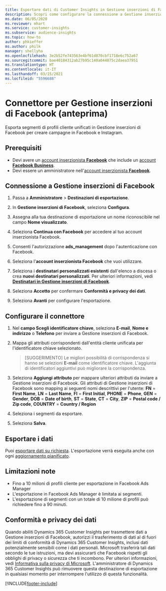 ```yaml
---
title: Esportare dati di Customer Insights in Gestione inserzioni di Facebook
description: Scopri come configurare la connessione a Gestione inserzioni di Facebook.
ms.date: 06/05/2020
ms.reviewer: mhart
ms.service: customer-insights
ms.subservice: audience-insights
ms.topic: how-to
author: phkieffer
ms.author: philk
manager: shellyha
ms.openlocfilehash: 3e2b52fe743563e4bf61d870cbf1718e6c752a67
ms.sourcegitcommit: bae40184312ab27b95c140a044875c2daea37951
ms.translationtype: HT
ms.contentlocale: it-IT
ms.lasthandoff: 03/15/2021
ms.locfileid: "5596688"
---
```

# <a name="connector-for-facebook-ads-manager-preview"></a>Connettore per Gestione inserzioni di Facebook (anteprima)

Esporta segmenti di profili cliente unificati in Gestione inserzioni di Facebook per creare campagne in Facebook e Instagram.

## <a name="prerequisites"></a>Prerequisiti

- Devi avere un [account inserzionista **Facebook**](https://www.facebook.com/business/learn/lessons/step-by-step-ads-manager-account) che include un [account **Facebook Business**](https://business.facebook.com/).
- Devi essere un amministratore nell'[account inserzionista **Facebook**](https://www.facebook.com/business/learn/lessons/step-by-step-ads-manager-account).

## <a name="connect-to-facebook-ads-manager"></a>Connessione a Gestione inserzioni di Facebook

1. Passa a **Amministratore** > **Destinazioni di esportazione**.

1. In **Gestione inserzioni di Facebook**, seleziona **Configura**.

1. Assegna alla tua destinazione di esportazione un nome riconoscibile nel campo **Nome visualizzato**.

1. Seleziona **Continua con Facebook** per accedere al tuo account inserzionista Facebook.

1. Consenti l'autorizzazione **ads_management** dopo l'autenticazione con Facebook.

1. Seleziona l'**account inserzionista Facebook** che vuoi utilizzare.

1. Seleziona i **destinatari personalizzati esistenti** dall'elenco a discesa o crea **nuovi destinatari personalizzati**. Per ulteriori informazioni, vedi [**Destinatari in Gestione inserzioni di Facebook**](https://www.facebook.com/business/help/744354708981227?id=2469097953376494).

1. Seleziona **Accetto** per confermare **Conformità e privacy dei dati**.

1. Seleziona **Avanti** per configurare l'esportazione.

## <a name="configure-the-connector"></a>Configurare il connettore

1. Nel **campo Scegli identificatore chiave**, seleziona **E-mail**, **Nome e indirizzo** o **Telefono** per inviare a Gestione inserzioni di Facebook.

1. Mappa gli attributi corrispondenti dall'entità cliente unificata per l'identificatore chiave selezionato.
   > [SUGGERIMENTO] Le migliori possibilità di corrispondenza si hanno se selezioni **E-mail** come identificatore chiave. L'aggiunta di identificatori aggiuntivi può migliorare la corrispondenza.

1. Seleziona **Aggiungi attributo** per mappare ulteriori attributi da inviare a Gestione inserzioni di Facebook. Gli attributi di Gestione inserzioni di Facebook sono mapping ai seguenti nomi descrittivi per l'utente: **FN** = **First Name**, **LN** = **Last Name**, **FI** = **First Initial**, **PHONE** = **Phone**, **GEN** = **Gender**, **DOB** = **Date of birth**, **ST** = **State**, **CT** = **City**, **ZIP** = **Postal code / Zip code**, **COUNTRY** = **Country / Region**

1. Seleziona i segmenti da esportare.

1. Seleziona **Salva**.

## <a name="export-the-data"></a>Esportare i dati

Puoi [esportare dati su richiesta](export-destinations.md). L'esportazione verrà eseguita anche con ogni [aggiornamento pianificato](system.md#schedule-tab).

## <a name="known-limitations"></a>Limitazioni note

- Fino a 10 milioni di profili cliente per esportazione in Facebook Ads Manager 
- L'esportazione in Facebook Ads Manager è limitata ai segmenti.
- L'esportazione di segmenti con un totale di 10 milione di profili può richiedere fino a 90 minuti.

## <a name="data-privacy-and-compliance"></a>Conformità e privacy dei dati

Quando abiliti Dynamics 365 Customer Insights per trasmettere dati a Gestione inserzioni di Facebook, autorizzi il trasferimento di dati al di fuori dei limiti di conformità di Dynamics 365 Customer Insights, inclusi dati potenzialmente sensibili come i dati personali. Microsoft trasferirà tali dati secondo le tue istruzioni, ma devi assicurarti che Facebook rispetti gli obblighi di privacy o sicurezza che ti incombono. Per ulteriori informazioni, vedi [Informativa sulla privacy di Microsoft](https://go.microsoft.com/fwlink/?linkid=396732).
L'amministratore di Dynamics 365 Customer Insights può rimuovere questa destinazione di esportazione in qualsiasi momento per interrompere l'utilizzo di questa funzionalità.


[!INCLUDE[footer-include](../includes/footer-banner.md)]